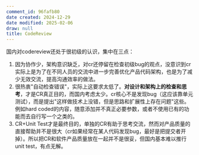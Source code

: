 ```yaml
---
comment_id: 96fafb80
date created: 2024-12-29
date modified: 2025-02-06
draw: null
title: CodeReview
---
```

国内对codereview还处于很初级的认识，集中在三点：

1. 因为协作少，架构意识缺乏，对cr还停留在检查初级bug的观点，没意识到cr实际上是为了在不同人员的交流中进一步完善优化产品代码架构，也是为了减少无效交流，提高沟通效率的做法。
2. 很热衷"自动检查错误"，实际上这要求太低了。**对设计和架构上的检查和思考**，才是CR真正目的，而国内考虑太少。cr核心不是发现bug（这应该靠单元测试），而是提出"这样做技术上没错，但是思路和扩展性上存在问题"这些。例如hard coded的内容，随意添加并不真正必要参数，或者不使用已有的功能而去自行写一个之类的。
3. CR+Unit Test才是最终目的，单独的CR有助于思考交流，然而对产品质量的直接帮助并不是很大（cr如果经常在某人代码发现bug，最好是把提交者开掉）。所以把CR和软件产品质量放在一起并不是很妥，但国内基本难以推行unit test，有点无解。
